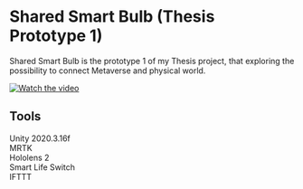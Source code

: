 # Shared Smart Bulb (Thesis Prototype 1)
Shared Smart Bulb is the prototype 1 of my Thesis project, that exploring the possibility to connect Metaverse and physical world.

[![Watch the video](https://i.imgur.com/vKb2F1B.png)](https://youtu.be/vt5fpE0bzSY)

## Tools
Unity 2020.3.16f\
MRTK\
Hololens 2\
Smart Life Switch\
IFTTT
